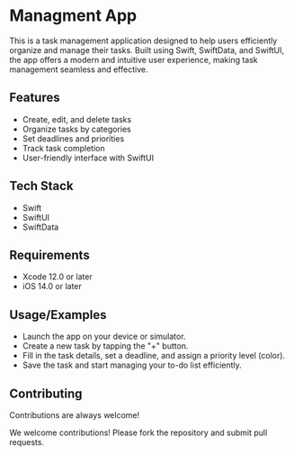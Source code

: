 
# Managment App

This is a task management application designed to help users efficiently organize and manage their tasks. Built using Swift, SwiftData, and SwiftUI, the app offers a modern and intuitive user experience, making task management seamless and effective.


## Features

- Create, edit, and delete tasks
- Organize tasks by categories
- Set deadlines and priorities
- Track task completion
- User-friendly interface with SwiftUI


## Tech Stack

- Swift
- SwiftUI
- SwiftData



## Requirements
- Xcode 12.0 or later
- iOS 14.0 or later
## Usage/Examples

- Launch the app on your device or simulator.
- Create a new task by tapping the "+" button.
- Fill in the task details, set a deadline, and assign a priority level (color).
- Save the task and start managing your to-do list efficiently.


## Contributing

Contributions are always welcome!

We welcome contributions! Please fork the repository and submit pull requests.

